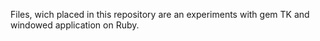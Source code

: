 Files, wich placed in this repository are an experiments with gem TK and windowed application on Ruby.
